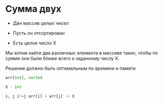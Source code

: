 # Сумма двух

- Дан массив целых чисел

- Пусть он отсортирован

- Есть целое число X

Мы хотим найти два различных элемента в массиве таких, чтобы по сумме они были ближе всего к заданному числу X.

Решение должно быть оптимальным по времени и памяти

```python
arr[int], sorted

X - int

i, j i!=j arr[i] + arr[j] -> X
```